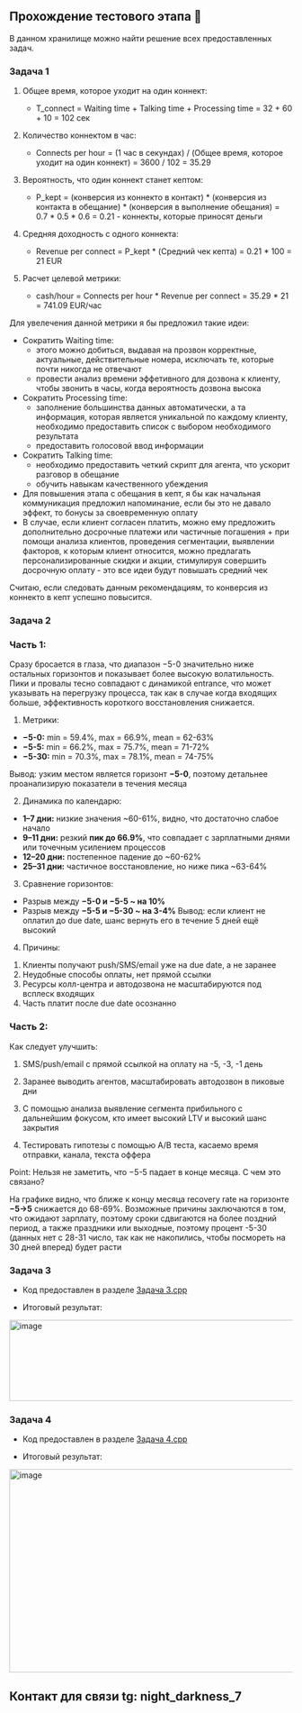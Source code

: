 ## Прохождение тестового этапа :tada:

В данном хранилище можно найти решение всех предоставленных задач. 

### Задача 1

1) Общее время, которое уходит на один коннект:
   - T_connect = Waiting time + Talking time + Processing time = 32 + 60 + 10 = 102 сек

2) Количество коннектом в час:
   - Connects per hour = (1 час в секундах) / (Общее время, которое уходит на один коннект) = 3600 / 102 = 35.29  

4) Вероятность, что один коннект станет кептом:
   - P_kept = (конверсия из коннекто в контакт) * (конверсия из контакта в обещание) * (конверсия в выполнение обещания) = 0.7 * 0.5 * 0.6 = 0.21 - коннекты, которые приносят деньги

5) Средняя доходность с одного коннекта:
   - Revenue per connect = P_kept * (Средний чек кепта) = 0.21 * 100 = 21 EUR

6) Расчет целевой метрики:
   - cash/hour = Connects per hour * Revenue per connect = 35.29 * 21 = 741.09 EUR/час 

Для увелечения данной метрики я бы предложил такие идеи:

- Сократить Waiting time:
   - этого можно добиться, выдавая на прозвон корректные, актуальные, действительные номера, исключать те, которые почти никогда не отвечают
   - провести анализ времени эффетивного для дозвона к клиенту, чтобы звонить в часы, когда вероятность дозвона высока
- Сократить Processing time:
   - заполнение большинства данных автоматически, а та информация, которая является уникальной по каждому клиенту, необходимо предоставить список с выбором необходимого результата
   - предоставить голосовой ввод информации
- Сократить Talking time:
   - необходимо предоставить четкий скрипт для агента, что ускорит разговор в обещание
   - обучить навыкам качественного убеждения
- Для повышения этапа с обещания в кепт, я бы как начальная коммуникация предложил напоминание, если бы это не давало эффект, то бонусы за своевременную оплату
- В случае, если клиент согласен платить, можно ему предложить дополнительно досрочные платежи или частичные погашения + при помощи анализа клиентов, проведения сегментации, выявлении факторов, к которым клиент относится, можно предлагать персонализированные скидки и акции, стимулируя совершить досрочную оплату - это все идеи будут повышать средний чек 

Считаю, если следовать данным рекомендациям, то конверсия из коннекто в кепт успешно повысится.

### Задача 2

### Часть 1:

Сразу бросается в глаза, что диапазон −5-0 значительно ниже остальных горизонтов и показывает более высокую волатильность.
Пики и провалы тесно совпадают с динамикой entrance, что может указывать на перегрузку процесса, так как в случае когда входящих больше, эффективность короткого восстановления снижается.
1) Метрики:

* **−5-0:** min = 59.4%, max = 66.9%, mean = 62-63%
* **−5-5:** min = 66.2%, max = 75.7%, mean = 71-72%
* **−5-30:** min = 70.3%, max = 78.1%, mean = 74-75%

Вывод: узким местом является горизонт **−5-0**, поэтому детальнее проанализирую показатели в течения месяца

2) Динамика по календарю:

* **1–7 дни:** низкие значения ~60-61%, видно, что достаточно слабое начало
* **9–11 дни:** резкий **пик до 66.9%**, что совпадает с зарплатными днями или точечным усилением процессов
* **12–20 дни:** постепенное падение до ~60-62% 
* **25–31 дни:** частичное восстановление, но ниже пика ~63-64%

3) Сравнение горизонтов:

* Разрыв между **−5-0 и −5-5 ~ на 10%**
* Разрыв между **−5-5 и −5-30 ~ на 3-4%**
Вывод: если клиент не оплатил до due date, шанс вернуть его в течение 5 дней ещё высокий
 
4) Причины:

1. Клиенты получают push/SMS/email уже на due date, а не заранее
2. Неудобные способы оплаты, нет прямой ссылки
3. Ресурсы колл-центра и автодозвона не масштабируются под всплеск входящих 
4. Часть платит после due date осознанно 

### Часть 2:

Как следует улучшить:

1. SMS/push/email с прямой ссылкой на оплату на -5, -3, -1 день
2. Заранее выводить агентов, масштабировать автодозвон в пиковые дни
 
3. С помощью анализа выявление сегмента прибильного с дальнейшим фокусом, кто имеет высокий LTV и высокий шанс закрытия

4. Тестировать гипотезы с помощью А/B теста, касаемо время отправки, канала, текста оффера

Point: Нельзя не заметить, что −5-5 падает в конце месяца. С чем это связано?

На графике видно, что ближе к концу месяца recovery rate на горизонте **−5→5** снижается до 68-69%. Возможные причины заключаются в том, что ожидают зарплату, поэтому сроки сдвигаются на более поздний период, а также праздники или выходные, поэтому процент -5-30 (данных нет с 28-31 число, так как не накопились, чтобы посмореть на 30 дней вперед) будет расти 
 
### Задача 3

- Код предоставлен в разделе [Задача 3.cpp](https://github.com/daniait07/Collection-analyst-skill-test/blob/main/Задача%203.sql)

- Итоговый результат:
<img width="750" height="144" alt="image" src="https://github.com/user-attachments/assets/85aff6a8-619f-4cda-85ab-78827c328e54" />

### Задача 4

- Код предоставлен в разделе [Задача 4.cpp](https://github.com/daniait07/Collection-analyst-skill-test/blob/main/Задача%204.sql)

- Итоговый результат:
<img width="568" height="361" alt="image" src="https://github.com/user-attachments/assets/925a9eb0-9cc0-4d6f-85cd-5f97679adb0b" />


## Контакт для связи tg: night_darkness_7
